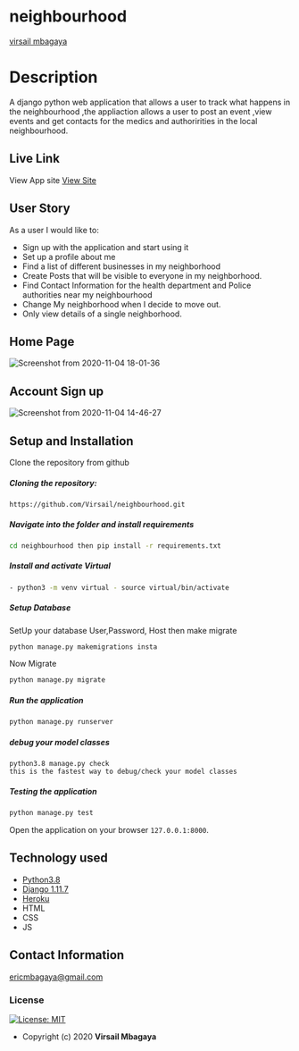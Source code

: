 # neighbourhood

[virsail mbagaya](https://github.com/virsail)  
  
# Description  
A django python  web application that allows a user to track what happens in the neighbourhood ,the appliaction allows a user to post an event ,view events and get contacts for the medics and authoririties in the local neighbourhood.

##  Live Link  
 View App site [View Site]()  
  
 
## User Story  
As a user I would like to:
* Sign up with the application and start using it 
* Set up a profile about me 
* Find a list of different businesses in my neighborhood
* Create Posts that will be visible to everyone in my neighborhood.
* Find Contact Information for the health department and Police authorities near my neighbourhood
* Change My neighborhood when I decide to move out.
* Only view details of a single neighborhood.
## Home Page
![Screenshot from 2020-11-04 18-01-36](https://user-images.githubusercontent.com/66640798/98129034-b478af80-1ec9-11eb-9859-ff6f62e4148a.png)

## Account Sign up
![Screenshot from 2020-11-04 14-46-27](https://user-images.githubusercontent.com/66640798/98129480-379a0580-1eca-11eb-8def-1e3e379046f7.png)
  
## Setup and Installation  
Clone the repository from github 
##### Cloning the repository:  
 ``` git clone 
 https://github.com/Virsail/neighbourhood.git
```
##### Navigate into the folder and install requirements  
 ```bash 
cd neighbourhood then pip install -r requirements.txt 
```
##### Install and activate Virtual  
 ```bash 
- python3 -m venv virtual - source virtual/bin/activate  
```  

 ##### Setup Database  
  SetUp your database User,Password, Host then make migrate  
 ```bash 
python manage.py makemigrations insta
 ``` 
 Now Migrate  
 ```bash 
 python manage.py migrate 
```
##### Run the application  
 ```bash 
 python manage.py runserver 
``` 
##### debug your model classes
```
python3.8 manage.py check 
this is the fastest way to debug/check your model classes
```
##### Testing the application  
 ```bash 
 python manage.py test 
```
Open the application on your browser `127.0.0.1:8000`.  
  
  
## Technology used  
  
* [Python3.8](https://www.python.org/)  
* [Django 1.11.7](https://docs.djangoproject.com/en/2.2/)  
* [Heroku](https://heroku.com)  
* HTML
* CSS
* JS
  
  
## Contact Information   
ericmbagaya@gmail.com 
  

### License
[![License: MIT](https://img.shields.io/badge/License-MIT-green.svg)](https://opensource.org/licenses/MIT) 
* Copyright (c) 2020 **Virsail Mbagaya**
